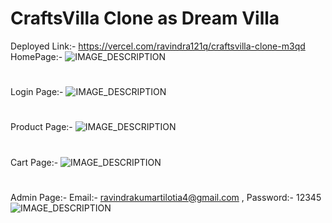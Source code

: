 # CraftsVilla Clone as Dream Villa
Deployed Link:- https://vercel.com/ravindra121q/craftsvilla-clone-m3qd
HomePage:-
<img src="https://i.ibb.co/s5w5sfR/site.png" alt="IMAGE_DESCRIPTION">
#
#
Login Page:-
<img src="https://i.ibb.co/MRzh6Lw/1.png" alt="IMAGE_DESCRIPTION">
#
#
Product Page:-
<img src="https://i.ibb.co/LtC7NcL/2.png" alt="IMAGE_DESCRIPTION">
#
#
Cart Page:-
<img src="https://i.ibb.co/1L3ypC8/3.png" alt="IMAGE_DESCRIPTION">
#
#
Admin Page:- Email:- ravindrakumartilotia4@gmail.com , Password:- 12345
<img src="https://i.ibb.co/F0MjnHV/4.png" alt="IMAGE_DESCRIPTION">
